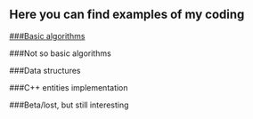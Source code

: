## Here you can find examples of my coding

[###Basic algorithms](.navigation/basic.md)

###Not so basic algorithms

###Data structures

###C++ entities implementation

###Beta/lost, but still interesting

